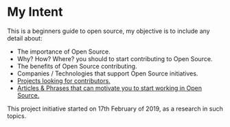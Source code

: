 # My Intent

This is a beginners guide to open source, my objective is to include any detail about:

- The importance of Open Source.
- Why? How? Where? you should to start contributing to Open Source.
- The benefits of Open Source contributing.
- Companies / Technologies that support Open Source initiatives.
- [Projects looking for contributors.](https://github.com/garyvh2/a-beginners-guide-to-open-source/wiki/Projects-looking-for-contributors)
- [Articles & Phrases that can motivate you to start working in Open Source.](https://github.com/garyvh2/a-beginners-guide-to-open-source/wiki/Articles-&-Phrases)

This project initiative started on 17th February of 2019, as a research in such topics.
